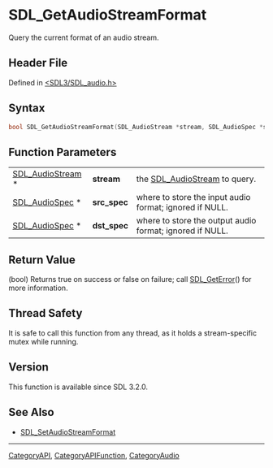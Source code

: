 # SDL_GetAudioStreamFormat

Query the current format of an audio stream.

## Header File

Defined in [<SDL3/SDL_audio.h>](https://github.com/libsdl-org/SDL/blob/main/include/SDL3/SDL_audio.h)

## Syntax

```c
bool SDL_GetAudioStreamFormat(SDL_AudioStream *stream, SDL_AudioSpec *src_spec, SDL_AudioSpec *dst_spec);
```

## Function Parameters

|                                      |              |                                                          |
| ------------------------------------ | ------------ | -------------------------------------------------------- |
| [SDL_AudioStream](SDL_AudioStream) * | **stream**   | the [SDL_AudioStream](SDL_AudioStream) to query.         |
| [SDL_AudioSpec](SDL_AudioSpec) *     | **src_spec** | where to store the input audio format; ignored if NULL.  |
| [SDL_AudioSpec](SDL_AudioSpec) *     | **dst_spec** | where to store the output audio format; ignored if NULL. |

## Return Value

(bool) Returns true on success or false on failure; call
[SDL_GetError](SDL_GetError)() for more information.

## Thread Safety

It is safe to call this function from any thread, as it holds a
stream-specific mutex while running.

## Version

This function is available since SDL 3.2.0.

## See Also

- [SDL_SetAudioStreamFormat](SDL_SetAudioStreamFormat)

----
[CategoryAPI](CategoryAPI), [CategoryAPIFunction](CategoryAPIFunction), [CategoryAudio](CategoryAudio)

